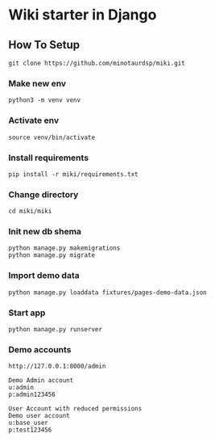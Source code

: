 # Wiki starter in Django

## How To Setup

```
git clone https://github.com/minotaurdsp/miki.git
```

### Make new env

```
python3 -m venv venv
```

### Activate env

```
source venv/bin/activate
```

### Install requirements

```
pip install -r miki/requirements.txt
```

### Change directory

```
cd miki/miki
```

### Init new db shema 

```
python manage.py makemigrations
python manage.py migrate
```

### Import demo data

```
python manage.py loaddata fixtures/pages-demo-data.json
```

### Start app

```
python manage.py runserver

```

### Demo accounts

```
http://127.0.0.1:8000/admin

Demo Admin account
u:admin
p:admin123456

User Account with reduced permissions
Demo user account
u:base_user
p:test123456

```
